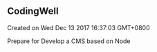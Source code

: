 ## CodingWell

Created on Wed Dec 13 2017 16:37:03 GMT+0800

Prepare for
Develop a CMS based on Node